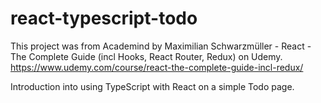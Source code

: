 # react-typescript-todo

This project was from Academind by Maximilian Schwarzmüller - React - The Complete Guide (incl Hooks, React Router, Redux) on Udemy. https://www.udemy.com/course/react-the-complete-guide-incl-redux/

Introduction into using TypeScript with React on a simple Todo page.
